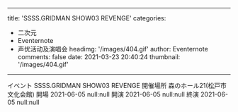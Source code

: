 
---
title: 'SSSS.GRIDMAN SHOW03 REVENGE'
categories: 
 - 二次元
 - Eventernote
 - 声优活动及演唱会
headimg: '/images/404.gif'
author: Eventernote
comments: false
date: 2021-03-23 20:40:24
thumbnail: '/images/404.gif'
---

<div>   
イベント SSSS.GRIDMAN SHOW03 REVENGE
開催場所 森のホール21(松戸市文化会館)
開場 2021-06-05 null:null
開演 2021-06-05 null:null
終演 2021-06-05 null:null
  
</div>
            